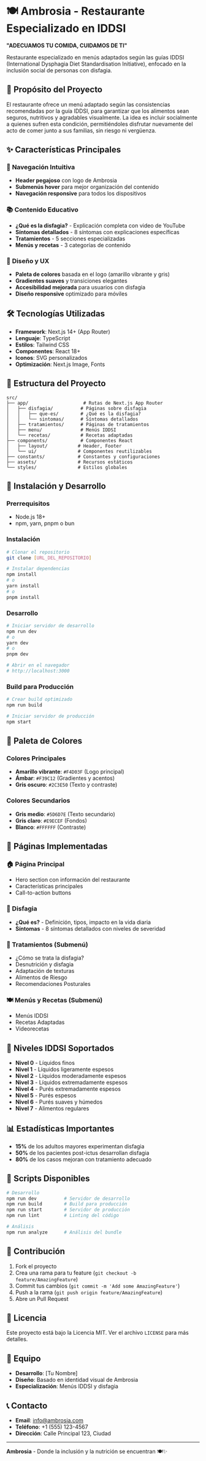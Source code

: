 # 🍽️ Ambrosia - Restaurante Especializado en IDDSI

**"ADECUAMOS TU COMIDA, CUIDAMOS DE TI"**

Restaurante especializado en menús adaptados según las guías IDDSI (International Dysphagia Diet Standardisation Initiative), enfocado en la inclusión social de personas con disfagia.

## 🎯 **Propósito del Proyecto**

El restaurante ofrece un menú adaptado según las consistencias recomendadas por la guía IDDSI, para garantizar que los alimentos sean seguros, nutritivos y agradables visualmente. La idea es incluir socialmente a quienes sufren esta condición, permitiéndoles disfrutar nuevamente del acto de comer junto a sus familias, sin riesgo ni vergüenza.

## ✨ **Características Principales**

### 🧭 **Navegación Intuitiva**
- **Header pegajoso** con logo de Ambrosia
- **Submenús hover** para mejor organización del contenido
- **Navegación responsive** para todos los dispositivos

### 📚 **Contenido Educativo**
- **¿Qué es la disfagia?** - Explicación completa con video de YouTube
- **Síntomas detallados** - 8 síntomas con explicaciones específicas
- **Tratamientos** - 5 secciones especializadas
- **Menús y recetas** - 3 categorías de contenido

### 🎨 **Diseño y UX**
- **Paleta de colores** basada en el logo (amarillo vibrante y gris)
- **Gradientes suaves** y transiciones elegantes
- **Accesibilidad mejorada** para usuarios con disfagia
- **Diseño responsive** optimizado para móviles

## 🛠️ **Tecnologías Utilizadas**

- **Framework**: Next.js 14+ (App Router)
- **Lenguaje**: TypeScript
- **Estilos**: Tailwind CSS
- **Componentes**: React 18+
- **Iconos**: SVG personalizados
- **Optimización**: Next.js Image, Fonts

## 📁 **Estructura del Proyecto**

```
src/
├── app/                    # Rutas de Next.js App Router
│   ├── disfagia/          # Páginas sobre disfagia
│   │   ├── que-es/        # ¿Qué es la disfagia?
│   │   └── sintomas/      # Síntomas detallados
│   ├── tratamientos/      # Páginas de tratamientos
│   ├── menu/              # Menús IDDSI
│   └── recetas/           # Recetas adaptadas
├── components/            # Componentes React
│   ├── layout/           # Header, Footer
│   └── ui/               # Componentes reutilizables
├── constants/            # Constantes y configuraciones
├── assets/               # Recursos estáticos
└── styles/               # Estilos globales
```

## 🚀 **Instalación y Desarrollo**

### **Prerrequisitos**
- Node.js 18+ 
- npm, yarn, pnpm o bun

### **Instalación**
```bash
# Clonar el repositorio
git clone [URL_DEL_REPOSITORIO]

# Instalar dependencias
npm install
# o
yarn install
# o
pnpm install
```

### **Desarrollo**
```bash
# Iniciar servidor de desarrollo
npm run dev
# o
yarn dev
# o
pnpm dev

# Abrir en el navegador
# http://localhost:3000
```

### **Build para Producción**
```bash
# Crear build optimizado
npm run build

# Iniciar servidor de producción
npm start
```

## 🎨 **Paleta de Colores**

### **Colores Principales**
- **Amarillo vibrante**: `#F4D03F` (Logo principal)
- **Ámbar**: `#F39C12` (Gradientes y acentos)
- **Gris oscuro**: `#2C3E50` (Texto y contraste)

### **Colores Secundarios**
- **Gris medio**: `#5D6D7E` (Texto secundario)
- **Gris claro**: `#E9ECEF` (Fondos)
- **Blanco**: `#FFFFFF` (Contraste)

## 📱 **Páginas Implementadas**

### **🏠 Página Principal**
- Hero section con información del restaurante
- Características principales
- Call-to-action buttons

### **📖 Disfagia**
- **¿Qué es?** - Definición, tipos, impacto en la vida diaria
- **Síntomas** - 8 síntomas detallados con niveles de severidad

### **🔧 Tratamientos** (Submenú)
- ¿Cómo se trata la disfagia?
- Desnutrición y disfagia
- Adaptación de texturas
- Alimentos de Riesgo
- Recomendaciones Posturales

### **🍽️ Menús y Recetas** (Submenú)
- Menús IDDSI
- Recetas Adaptadas
- Videorecetas

## 🎯 **Niveles IDDSI Soportados**

- **Nivel 0** - Líquidos finos
- **Nivel 1** - Líquidos ligeramente espesos
- **Nivel 2** - Líquidos moderadamente espesos
- **Nivel 3** - Líquidos extremadamente espesos
- **Nivel 4** - Purés extremadamente espesos
- **Nivel 5** - Purés espesos
- **Nivel 6** - Purés suaves y húmedos
- **Nivel 7** - Alimentos regulares

## 📊 **Estadísticas Importantes**

- **15%** de los adultos mayores experimentan disfagia
- **50%** de los pacientes post-ictus desarrollan disfagia
- **80%** de los casos mejoran con tratamiento adecuado

## 🔧 **Scripts Disponibles**

```bash
# Desarrollo
npm run dev          # Servidor de desarrollo
npm run build        # Build para producción
npm run start        # Servidor de producción
npm run lint         # Linting del código

# Análisis
npm run analyze      # Análisis del bundle
```

## 📝 **Contribución**

1. Fork el proyecto
2. Crea una rama para tu feature (`git checkout -b feature/AmazingFeature`)
3. Commit tus cambios (`git commit -m 'Add some AmazingFeature'`)
4. Push a la rama (`git push origin feature/AmazingFeature`)
5. Abre un Pull Request

## 📄 **Licencia**

Este proyecto está bajo la Licencia MIT. Ver el archivo `LICENSE` para más detalles.

## 👥 **Equipo**

- **Desarrollo**: [Tu Nombre]
- **Diseño**: Basado en identidad visual de Ambrosia
- **Especialización**: Menús IDDSI y disfagia

## 📞 **Contacto**

- **Email**: info@ambrosia.com
- **Teléfono**: +1 (555) 123-4567
- **Dirección**: Calle Principal 123, Ciudad

---

**Ambrosia** - Donde la inclusión y la nutrición se encuentran 🍽️✨
